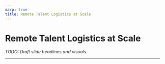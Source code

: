 ```yaml
---
marp: true
title: Remote Talent Logistics at Scale
---
```


# Remote Talent Logistics at Scale
*TODO: Draft slide headlines and visuals.*

---
<!-- TODO: Describe scaling remote logistics, from hardware standards to automated access reviews. -->
